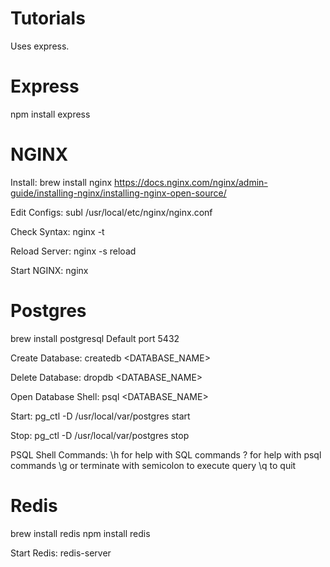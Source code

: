 # Tutorials
Uses express.

# Express
npm install express

# NGINX
Install:
    brew install nginx
    https://docs.nginx.com/nginx/admin-guide/installing-nginx/installing-nginx-open-source/

Edit Configs:
    subl /usr/local/etc/nginx/nginx.conf

Check Syntax:
    nginx -t

Reload Server:
    nginx -s reload

Start NGINX:
    nginx


# Postgres
brew install postgresql
Default port 5432

Create Database:
    createdb <DATABASE_NAME>

Delete Database:
    dropdb <DATABASE_NAME>

Open Database Shell:
    psql <DATABASE_NAME>

Start:
    pg_ctl -D /usr/local/var/postgres start

Stop:
    pg_ctl -D /usr/local/var/postgres stop

PSQL Shell Commands:
    \h for help with SQL commands
    \? for help with psql commands
    \g or terminate with semicolon to execute query
    \q to quit


# Redis
brew install redis
npm install redis

Start Redis:
    redis-server